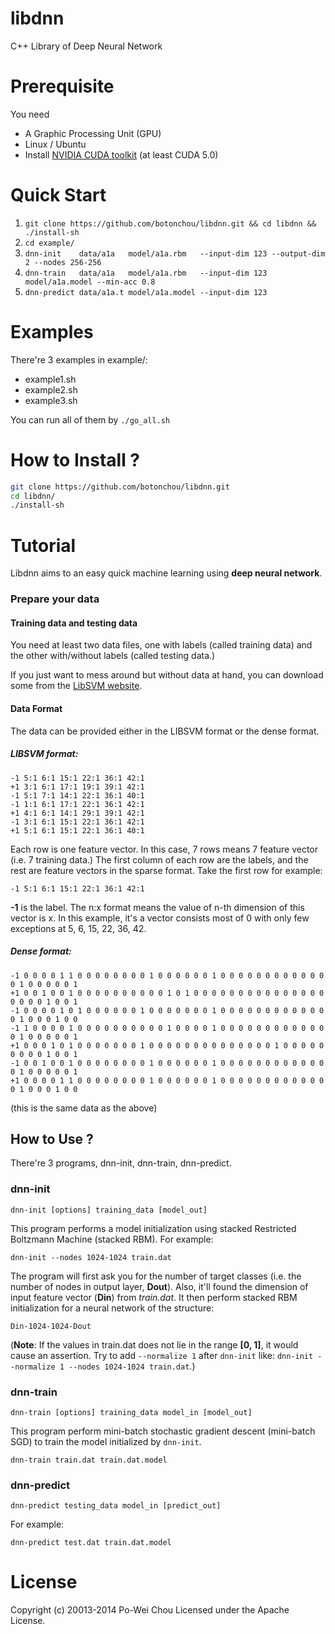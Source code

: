 libdnn
======

C++ Library of Deep Neural Network

# Prerequisite
You need
- A Graphic Processing Unit (GPU)
- Linux / Ubuntu
- Install [NVIDIA CUDA toolkit](https://developer.nvidia.com/cuda-toolkit) (at least CUDA 5.0)

# Quick Start
1. ```git clone https://github.com/botonchou/libdnn.git && cd libdnn && ./install-sh```
2. ```cd example/```
3. ```dnn-init    data/a1a   model/a1a.rbm   --input-dim 123 --output-dim 2 --nodes 256-256```
4. ```dnn-train   data/a1a   model/a1a.rbm   --input-dim 123 model/a1a.model --min-acc 0.8```
5. ```dnn-predict data/a1a.t model/a1a.model --input-dim 123 ```

# Examples
There're 3 examples in example/:
- example1.sh
- example2.sh
- example3.sh

You can run all of them by ```./go_all.sh```

# How to Install ?
```bash
git clone https://github.com/botonchou/libdnn.git
cd libdnn/
./install-sh
```

# Tutorial

Libdnn aims to an easy quick machine learning using **deep neural network**.

### Prepare your data

#### Training data and testing data

You need at least two data files, one with labels (called training data) and the other with/without labels (called testing data.)

If you just want to mess around but without data at hand, you can download some from the [LibSVM website](http://www.csie.ntu.edu.tw/~cjlin/libsvmtools/datasets/). 

#### Data Format
The data can be provided either in the LIBSVM format or the dense format.

##### LIBSVM format:
```
-1 5:1 6:1 15:1 22:1 36:1 42:1
+1 3:1 6:1 17:1 19:1 39:1 42:1
-1 5:1 7:1 14:1 22:1 36:1 40:1
-1 1:1 6:1 17:1 22:1 36:1 42:1
+1 4:1 6:1 14:1 29:1 39:1 42:1
-1 3:1 6:1 15:1 22:1 36:1 42:1
+1 5:1 6:1 15:1 22:1 36:1 40:1
```

Each row is one feature vector. In this case, 7 rows means 7 feature vector (i.e. 7 training data.)
The first column of each row are the labels, and the rest are feature vectors in the sparse format. Take the first row for example:
```
-1 5:1 6:1 15:1 22:1 36:1 42:1
```
**-1** is the label. The n:x format means the value of n-th dimension of this vector is x. In this example, it's a vector consists most of 0 with only few exceptions at 5, 6, 15, 22, 36, 42.

##### Dense format:

```
-1 0 0 0 0 1 1 0 0 0 0 0 0 0 0 1 0 0 0 0 0 0 1 0 0 0 0 0 0 0 0 0 0 0 0 0 1 0 0 0 0 0 1
+1 0 0 1 0 0 1 0 0 0 0 0 0 0 0 0 0 1 0 1 0 0 0 0 0 0 0 0 0 0 0 0 0 0 0 0 0 0 0 1 0 0 1
-1 0 0 0 0 1 0 1 0 0 0 0 0 0 1 0 0 0 0 0 0 0 1 0 0 0 0 0 0 0 0 0 0 0 0 0 1 0 0 0 1 0 0
-1 1 0 0 0 0 1 0 0 0 0 0 0 0 0 0 0 1 0 0 0 0 1 0 0 0 0 0 0 0 0 0 0 0 0 0 1 0 0 0 0 0 1
+1 0 0 0 1 0 1 0 0 0 0 0 0 0 1 0 0 0 0 0 0 0 0 0 0 0 0 0 0 1 0 0 0 0 0 0 0 0 0 1 0 0 1
-1 0 0 1 0 0 1 0 0 0 0 0 0 0 0 1 0 0 0 0 0 0 1 0 0 0 0 0 0 0 0 0 0 0 0 0 1 0 0 0 0 0 1
+1 0 0 0 0 1 1 0 0 0 0 0 0 0 0 1 0 0 0 0 0 0 1 0 0 0 0 0 0 0 0 0 0 0 0 0 1 0 0 0 1 0 0
```
(this is the same data as the above)

## How to Use ?
There're 3 programs, dnn-init, dnn-train, dnn-predict.

### dnn-init
```
dnn-init [options] training_data [model_out]
```
This program performs a model initialization using stacked Restricted Boltzmann Machine (stacked RBM). For example:
```
dnn-init --nodes 1024-1024 train.dat
```
The program will first ask you for the number of target classes (i.e. the number of nodes in output layer, **Dout**). Also, it'll found the dimension of input feature vector (**Din**) from *train.dat*. 
It then perform stacked RBM initialization for a neural network of the structure:
```
Din-1024-1024-Dout
```
(**Note**: If the values in train.dat does not lie in the range **[0, 1]**, it would cause an assertion. Try to add ```--normalize 1``` after ```dnn-init``` like: ```dnn-init --normalize 1 --nodes 1024-1024 train.dat```.)

### dnn-train
```
dnn-train [options] training_data model_in [model_out]
```
This program perform mini-batch stochastic gradient descent (mini-batch SGD) to train the model initialized by ```dnn-init```.
```
dnn-train train.dat train.dat.model
```

### dnn-predict
```
dnn-predict testing_data model_in [predict_out]
```
For example:
```
dnn-predict test.dat train.dat.model
```

# License
Copyright (c) 20013-2014 Po-Wei Chou Licensed under the Apache License.
